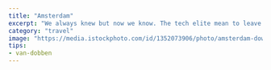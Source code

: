 ```yaml
---
title: "Amsterdam"
excerpt: "We always knew but now we know. The tech elite mean to leave us all behind."
category: "travel"
image: "https://media.istockphoto.com/id/1352073906/photo/amsterdam-downtown-amstel-river-old-houses-and-a-bridge-nice-view-of-the-famous-city-of.jpg?s=2048x2048&w=is&k=20&c=VZZQdBEUZoYCEMyPjveJ3G7H9INVWQfygT1AV8gPbSU="
tips:
- van-dobben
---
```




